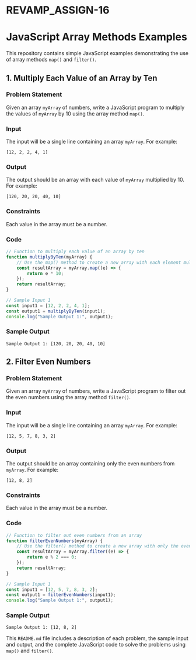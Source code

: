 # REVAMP_ASSIGN-16

# JavaScript Array Methods Examples

This repository contains simple JavaScript examples demonstrating the use of array methods `map()` and `filter()`.

## 1. Multiply Each Value of an Array by Ten

### Problem Statement
Given an array `myArray` of numbers, write a JavaScript program to multiply the values of `myArray` by 10 using the array method `map()`.

### Input
The input will be a single line containing an array `myArray`. For example:
```
[12, 2, 2, 4, 1]
```

### Output
The output should be an array with each value of `myArray` multiplied by 10. For example:
```
[120, 20, 20, 40, 10]
```

### Constraints
Each value in the array must be a number.

### Code
```javascript
// Function to multiply each value of an array by ten
function multiplyByTen(myArray) {
    // Use the map() method to create a new array with each element multiplied by 10
    const resultArray = myArray.map((e) => {
        return e * 10;
    });
    return resultArray;
}

// Sample Input 1
const input1 = [12, 2, 2, 4, 1];
const output1 = multiplyByTen(input1);
console.log("Sample Output 1:", output1);
```

### Sample Output
```
Sample Output 1: [120, 20, 20, 40, 10]
```

## 2. Filter Even Numbers

### Problem Statement
Given an array `myArray` of numbers, write a JavaScript program to filter out the even numbers using the array method `filter()`.

### Input
The input will be a single line containing an array `myArray`. For example:
```
[12, 5, 7, 8, 3, 2]
```

### Output
The output should be an array containing only the even numbers from `myArray`. For example:
```
[12, 8, 2]
```

### Constraints
Each value in the array must be a number.

### Code
```javascript
// Function to filter out even numbers from an array
function filterEvenNumbers(myArray) {
    // Use the filter() method to create a new array with only the even numbers
    const resultArray = myArray.filter((e) => {
        return e % 2 === 0;
    });
    return resultArray;
}

// Sample Input 1
const input1 = [12, 5, 7, 8, 3, 2];
const output1 = filterEvenNumbers(input1);
console.log("Sample Output 1:", output1);
```

### Sample Output
```
Sample Output 1: [12, 8, 2]
```


This `README.md` file includes a description of each problem, the sample input and output, and the complete JavaScript code to solve the problems using `map()` and `filter()`.

